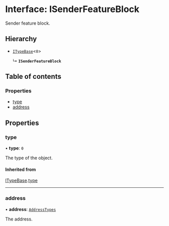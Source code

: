 # Interface: ISenderFeatureBlock

Sender feature block.

## Hierarchy

- [`ITypeBase`](ITypeBase.md)<``0``\>

  ↳ **`ISenderFeatureBlock`**

## Table of contents

### Properties

- [type](ISenderFeatureBlock.md#type)
- [address](ISenderFeatureBlock.md#address)

## Properties

### type

• **type**: ``0``

The type of the object.

#### Inherited from

[ITypeBase](ITypeBase.md).[type](ITypeBase.md#type)

___

### address

• **address**: [`AddressTypes`](../api.md#addresstypes)

The address.

